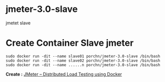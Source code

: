 # jmeter-3.0-slave
jmetet slave

# Create Container Slave jmeter
```
sudo docker run -dit --name slave01 porchn/jmeter-3.0-slave /bin/bash
sudo docker run -dit --name slave02 porchn/jmeter-3.0-slave /bin/bash
sudo docker run -dit --name ......n porchn/jmeter-3.0-slave /bin/bash
```


**Create :** [JMeter – Distributed Load Testing using Docker](http://www.testautomationguru.com/jmeter-distributed-load-testing-using-docker/)
